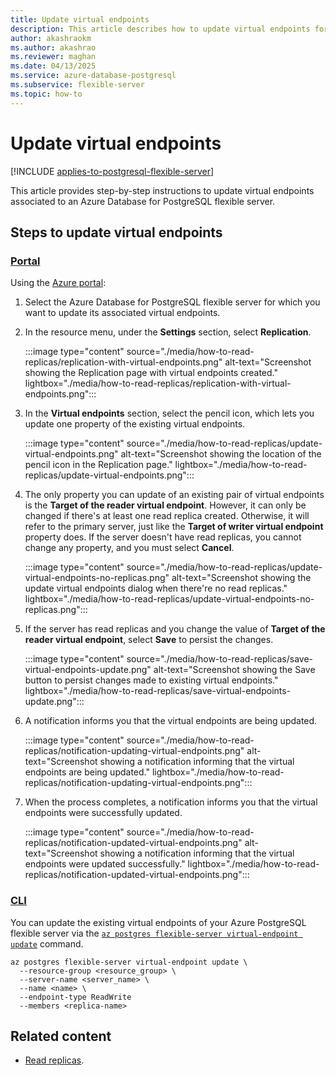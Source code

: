 ```yaml
---
title: Update virtual endpoints
description: This article describes how to update virtual endpoints for an Azure Database for PostgreSQL flexible server.
author: akashraokm
ms.author: akashrao
ms.reviewer: maghan
ms.date: 04/13/2025
ms.service: azure-database-postgresql
ms.subservice: flexible-server
ms.topic: how-to
---
```


# Update virtual endpoints

[!INCLUDE [applies-to-postgresql-flexible-server](~/reusable-content/ce-skilling/azure/includes/postgresql/includes/applies-to-postgresql-flexible-server.md)]

This article provides step-by-step instructions to update virtual endpoints associated to an Azure Database for PostgreSQL flexible server.

## Steps to update virtual endpoints

### [Portal](#tab/portal-update-virtual-endpoints)

Using the [Azure portal](https://portal.azure.com/):

1. Select the Azure Database for PostgreSQL flexible server for which you want to update its associated virtual endpoints.

2. In the resource menu, under the **Settings** section, select **Replication**.

    :::image type="content" source="./media/how-to-read-replicas/replication-with-virtual-endpoints.png" alt-text="Screenshot showing the Replication page with virtual endpoints created." lightbox="./media/how-to-read-replicas/replication-with-virtual-endpoints.png":::

3.  In the **Virtual endpoints** section, select the pencil icon, which lets you update one property of the existing virtual endpoints.

    :::image type="content" source="./media/how-to-read-replicas/update-virtual-endpoints.png" alt-text="Screenshot showing the location of the pencil icon in the Replication page." lightbox="./media/how-to-read-replicas/update-virtual-endpoints.png":::

4. The only property you can update of an existing pair of virtual endpoints is the **Target of the reader virtual endpoint**. However, it can only be changed if there's at least one read replica created. Otherwise, it will refer to the primary server, just like the **Target of writer virtual endpoint** property does. If the server doesn't have read replicas, you cannot change any property, and you must select **Cancel**.

    :::image type="content" source="./media/how-to-read-replicas/update-virtual-endpoints-no-replicas.png" alt-text="Screenshot showing the update virtual endpoints dialog when there're no read replicas." lightbox="./media/how-to-read-replicas/update-virtual-endpoints-no-replicas.png":::

5. If the server has read replicas and you change the value of **Target of the reader virtual endpoint**, select **Save** to persist the changes.

    :::image type="content" source="./media/how-to-read-replicas/save-virtual-endpoints-update.png" alt-text="Screenshot showing the Save button to persist changes made to existing virtual endpoints." lightbox="./media/how-to-read-replicas/save-virtual-endpoints-update.png":::


6. A notification informs you that the virtual endpoints are being updated.

    :::image type="content" source="./media/how-to-read-replicas/notification-updating-virtual-endpoints.png" alt-text="Screenshot showing a notification informing that the virtual endpoints are being updated." lightbox="./media/how-to-read-replicas/notification-updating-virtual-endpoints.png":::

7. When the process completes, a notification informs you that the virtual endpoints were successfully updated.

    :::image type="content" source="./media/how-to-read-replicas/notification-updated-virtual-endpoints.png" alt-text="Screenshot showing a notification informing that the virtual endpoints were updated successfully." lightbox="./media/how-to-read-replicas/notification-updated-virtual-endpoints.png":::

### [CLI](#tab/cli-update-virtual-endpoints)

You can update the existing virtual endpoints of your Azure PostgreSQL flexible server via the [`az postgres flexible-server virtual-endpoint update`](/cli/azure/postgres/flexible-server/replica#az-postgres-flexible-server-virtual-endpoint-update) command. 

```azurecli-interactive
az postgres flexible-server virtual-endpoint update \
  --resource-group <resource_group> \
  --server-name <server_name> \
  --name <name> \
  --endpoint-type ReadWrite
  --members <replica-name>
```

## Related content

- [Read replicas](concepts-read-replicas.md).
